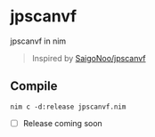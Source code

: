 # jpscanvf
jpscanvf in nim

> Inspired by [SaigoNoo/jpscanvf](https://github.com/SaigoNoo/jpscanvf)

## Compile
`nim c -d:release jpscanvf.nim`

- [ ] Release coming soon
